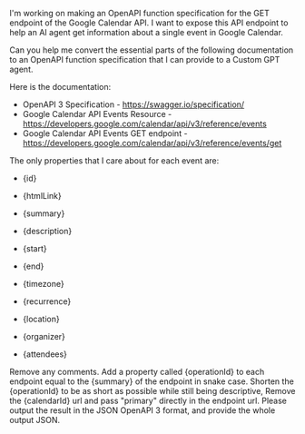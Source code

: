 I'm working on making an OpenAPI function specification for the GET endpoint of the Google Calendar API. 
I want to expose this API endpoint to help an AI agent get information about a single event in Google Calendar.

Can you help me convert the essential parts of the following documentation to an OpenAPI function specification that I can provide to a Custom GPT agent.

Here is the documentation: 
- OpenAPI 3 Specification -  https://swagger.io/specification/
- Google Calendar API Events Resource - https://developers.google.com/calendar/api/v3/reference/events
- Google Calendar API Events GET endpoint - https://developers.google.com/calendar/api/v3/reference/events/get

The only properties that I care about for each event are: 
- {id}
- {htmlLink}
- {summary}
- {description}

- {start}
- {end}
- {timezone}
- {recurrence}

- {location}
- {organizer}
- {attendees}

Remove any comments.
Add a property called {operationId} to each endpoint equal to the {summary} of the endpoint in snake case. 
Shorten the {operationId} to be as short as possible while still being descriptive, 
Remove the {calendarId} url and pass "primary" directly in the endpoint url.
Please output the result in the JSON OpenAPI 3 format, and provide the whole output JSON.  


